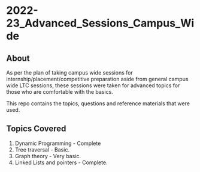 # 2022-23_Advanced_Sessions_Campus_Wide

## About
As per the plan of taking campus wide sessions for internship/placement/competitive preparation aside from general campus wide LTC sessions, these sessions were taken for advanced topics for those who are comfortable with the basics.

This repo contains the topics, questions and reference materials that were used.

## Topics Covered
1. Dynamic Programming - Complete
2. Tree traversal - Basic.
3. Graph theory - Very basic.
4. Linked Lists and pointers - Complete.
